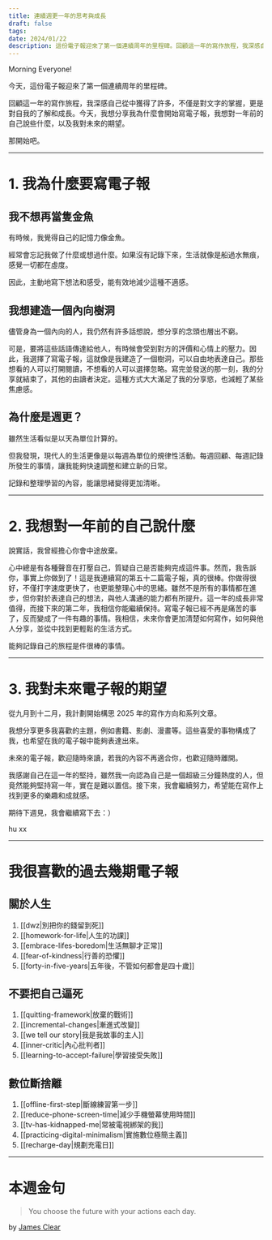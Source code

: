 ```yaml
---
title: 連續週更一年的思考與成長
draft: false
tags: 
date: 2024/01/22
description: 這份電子報迎來了第一個連續周年的里程碑。回顧這一年的寫作旅程，我深感自己從中獲得了許多，不僅是對文字的掌握，更是對自我的了解和成長。今天，我想分享我為什麼會開始寫電子報，我想對一年前的自己說些什麼，以及我對未來的期望。
---
```

Morning Everyone!

今天，這份電子報迎來了第一個連續周年的里程碑。

回顧這一年的寫作旅程，我深感自己從中獲得了許多，不僅是對文字的掌握，更是對自我的了解和成長。今天，我想分享我為什麼會開始寫電子報，我想對一年前的自己說些什麼，以及我對未來的期望。

那開始吧。

---

# 1. 我為什麼要寫電子報

## 我不想再當隻金魚

有時候，我覺得自己的記憶力像金魚。

經常會忘記我做了什麼或想過什麼。如果沒有記錄下來，生活就像是船過水無痕，感覺一切都在虛度。

因此，主動地寫下想法和感受，能有效地減少這種不適感。

## 我想建造一個內向樹洞

儘管身為一個內向的人，我仍然有許多話想說，想分享的念頭也層出不窮。

可是，要將這些話語傳達給他人，有時候會受到對方的評價和心情上的壓力。因此，我選擇了寫電子報，這就像是我建造了一個樹洞，可以自由地表達自己。那些想看的人可以打開閱讀，不想看的人可以選擇忽略。寫完並發送的那一刻，我的分享就結束了，其他的由讀者決定。這種方式大大滿足了我的分享慾，也減輕了某些焦慮感。

## 為什麼是週更？

雖然生活看似是以天為單位計算的。

但我發現，現代人的生活更像是以每週為單位的規律性活動。每週回顧、每週記錄所發生的事情，讓我能夠快速調整和建立新的日常。

記錄和整理學習的內容，能讓思緒變得更加清晰。

---

# 2. 我想對一年前的自己說什麼

說實話，我曾經擔心你會中途放棄。

心中總是有各種聲音在打壓自己，質疑自己是否能夠完成這件事。然而，我告訴你，事實上你做到了！這是我連續寫的第五十二篇電子報，真的很棒。你做得很好，不僅打字速度更快了，也更能整理心中的思緒。雖然不是所有的事情都在進步，但你對於表達自己的想法，與他人溝通的能力都有所提升。這一年的成長非常值得，而接下來的第二年，我相信你能繼續保持。寫電子報已經不再是痛苦的事了，反而變成了一件有趣的事情。我相信，未來你會更加清楚如何寫作，如何與他人分享，並從中找到更輕鬆的生活方式。

能夠記錄自己的旅程是件很棒的事情。

---

# 3. 我對未來電子報的期望

從九月到十二月，我計劃開始構思 2025 年的寫作方向和系列文章。

我想分享更多我喜歡的主題，例如書籍、影劇、漫畫等。這些喜愛的事物構成了我，也希望在我的電子報中能夠表達出來。

未來的電子報，歡迎隨時來讀，若我的內容不再適合你，也歡迎隨時離開。

我感謝自己在這一年的堅持，雖然我一向認為自己是一個超級三分鐘熱度的人，但竟然能夠堅持寫一年，實在是難以置信。接下來，我會繼續努力，希望能在寫作上找到更多的樂趣和成就感。

期待下週見，我會繼續寫下去：）

hu xx

---

# 我很喜歡的過去幾期電子報

## 關於人生

1. [[dwz|​別把你的錢留到死​]]
2. [[homework-for-life|人生的功課​]]
3. [[embrace-lifes-boredom|​生活無聊才正常​]]
4. [[fear-of-kindness|行善的恐懼​]]
5. [[forty-in-five-years|​五年後，不管如何都會是四十歲​]]

## 不要把自己逼死

1. [[quitting-framework|​放棄的戰術]]
2. [[incremental-changes|​漸進式改變]] 
3. [[we tell our story|​我是我故事的主人​]]
4. [[inner-critic|​內心批判者​]]
5. [[learning-to-accept-failure|​學習接受失敗]]

## 數位斷捨離

1. [[offline-first-step|斷線練習第一步]]
2. [[reduce-phone-screen-time|​減少手機螢幕使用時間]]
3. [[tv-has-kidnapped-me|​常被電視綁架的我]]
4. [[practicing-digital-minimalism|​實施數位極簡主義]]
5. [[recharge-day|​規劃充電日​]]

---

# 本週金句

> You choose the future with your actions each day.

by [​James Clear​](https://jamesclear.com/quotes/you-choose-the-future-with-your-actions-each-day)


